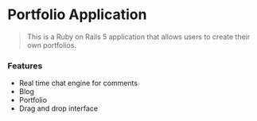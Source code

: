 # Portfolio Application

> This is a Ruby on Rails 5 application that allows users to create their own portfolios.

### Features

 - Real time chat engine for comments
 - Blog
 - Portfolio
 - Drag and drop interface